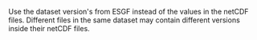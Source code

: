 Use the dataset version's from ESGF instead of the values in the netCDF files.
Different files in the same dataset may contain different versions inside their netCDF files.
